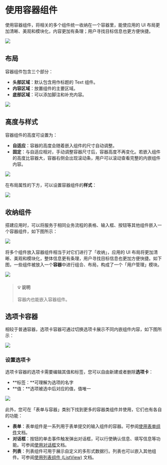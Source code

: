 # 使用容器组件

使用容器组件，将相关的多个组件统一收纳在一个容器里，能使应用的 UI 布局更加清晰、美观和模块化，内容更加有条理；用户寻找目标信息也更方便快捷。

![](../../assets/4-1-20231002211742-mqc97gl.png)​

## 布局

容器组件包含三个部分：

* ​**头部区域**​：默认包含用作标题的 Text 组件。
* ​**内容区域**​：放置组件的主要区域。
* ​**底部区域**​：可以添加脚注和补充内容。

![](../../assets/1-20231002211742-j23dst4.png)​

## 高度与样式

容器组件的高度可设置为：

* ​**自适应**​：容器的高度会随着嵌入组件的尺寸自动调整。
* ​**固定**​：与自适应相对，手动调整容器尺寸后，容器高度不再变化。若嵌入组件的高度比容器大，容器右侧会出现滚动条，用户可以滚动查看完整的内嵌组件内容。

![](../../assets/2-20231002211742-ziomw4t.png)​

在布局属性的下方，可以设置容器组件的​**样式**​：

![](../../assets/3-20231002211742-lerdl2j.png)​

## 收纳组件

搭建应用时，可以将服务于相同业务流程的表格、输入框、按钮等其他组件嵌入一个容器组件，如下图所示：

![](../../assets/7-20231002211742-uyuujeq.gif)​

将多个组件放入容器组件相当于对它们进行了「收纳」，应用的 UI 布局将更加清晰、美观和模块化，整体信息更有条理，用户寻找目标信息也更加方便快捷。如下图，一些组件被放入一个**容器**中进行组合、布局，构成了一个「用户管理」模块。

![](../../assets/4-20231002211742-gkfpmci.png)​

> #### 💡 说明
>
> 容器内也能嵌入容器组件。

## 选项卡容器

相较于普通容器，选项卡容器可通过切换选项卡展示不同内嵌组件内容，如下图所示：

![](../../assets/5-1-20231002211742-etjyxqu.gif)​

### 设置选项卡

选项卡容器的选项卡需要编辑其值和标签，您可以自由新建或者删除​**选项卡**​：

* **标签：**可理解为选项的名字
* **值：**选项被选中后对应的值，值唯一

![](../../assets/6-20231002211742-ogqaoot.png)​

此外，您可在「表单与容器」类别下找到更多的容器类组件并使用，它们也有各自的功能：

* ​**表单**​：表单组件是一系列用于表单提交的输入组件的容器。可参阅[使用表单组件](../component-guides/using-form)文档。
* ​**对话框**​：按钮的单击事件触发弹出对话框，可以行使确认信息、填写信息等功能。可参阅[使用对话框](../component-guides/using-modal)文档。
* ​**列表**​：列表组件可用于展示自定义的多形式数据行。列表也可以嵌入其他组件。可参阅[使用列表组件 (ListView)](../component-guides/listView) 文档。
